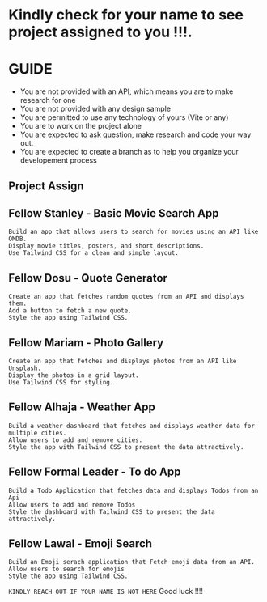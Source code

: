 # Kindly check for your name to see project assigned to you !!!.

# GUIDE
  - You are not provided with an API, which means you are to make research for one
  - You are not provided with any design sample
  - You are permitted to use any technology of yours (Vite or any)
  - You are to work on the project alone
  - You are expected to ask question, make research and code your way out.
  - You are expected to create a branch as to help you organize your developement process
  
## Project Assign

## Fellow Stanley  - Basic Movie Search App
    Build an app that allows users to search for movies using an API like OMDB.
    Display movie titles, posters, and short descriptions.
    Use Tailwind CSS for a clean and simple layout.

## Fellow Dosu - Quote Generator
    Create an app that fetches random quotes from an API and displays them.
    Add a button to fetch a new quote.
    Style the app using Tailwind CSS.
    
## Fellow Mariam - Photo Gallery
    Create an app that fetches and displays photos from an API like Unsplash.
    Display the photos in a grid layout.
    Use Tailwind CSS for styling.

##  Fellow Alhaja - Weather App
    Build a weather dashboard that fetches and displays weather data for multiple cities.
    Allow users to add and remove cities.
    Style the app with Tailwind CSS to present the data attractively.

## Fellow Formal Leader - To do App
    Build a Todo Application that fetches data and displays Todos from an Api
    Allow users to add and remove Todos
    Style the dashboard with Tailwind CSS to present the data attractively.

## Fellow Lawal - Emoji Search
    Build an Emoji serach application that Fetch emoji data from an API.
    Allow users to search for emojis
    Style the app using Tailwind CSS.

 `KINDLY REACH OUT IF YOUR NAME IS NOT HERE`
Good luck !!!!
